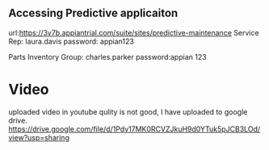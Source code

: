 ## Accessing Predictive applicaiton 
url:https://3v7b.appiantrial.com/suite/sites/predictive-maintenance
Service Rep: laura.davis
password: appian123

Parts Inventory Group: 	charles.parker
password:appian 123

# Video
uploaded video in youtube qulity is not good, I have uploaded to google drive. 
https://drive.google.com/file/d/1Pdy17MK0RCVZJkuH9d0YTuk5pJCB3LOd/view?usp=sharing
